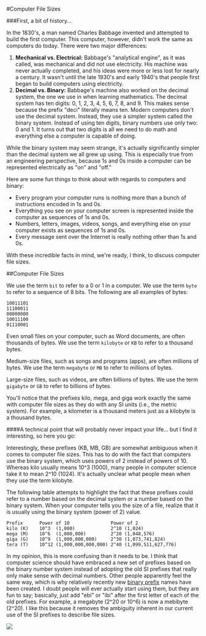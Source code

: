 #Computer File Sizes

###First, a bit of history...

In the 1830's, a man named Charles Babbage invented and attempted to build the first computer. This computer, however, didn't work the same as computers do today. There were two major differences:

1. **Mechanical vs. Electrical:** Babbage's "analytical engine", as it was called, was mechanical and did not use electricity. His machine was never actually completed, and his ideas were more or less lost for nearly a century. It wasn't until the late 1930's and early 1940's that people first began to build computers using electricity.
2. **Decimal vs. Binary:** Babbage's machine also worked on the decimal system, the one we use in when learning mathematics. The decimal system has ten digits: 0, 1, 2, 3, 4, 5, 6, 7, 8, and 9. This makes sense because the prefix "deci" literally means ten. Modern computers don't use the decimal system. Instead, they use a simpler system called the binary system. Instead of using ten digits, binary numbers use only two: 0 and 1. It turns out that two digits is all we need to do math and everything else a computer is capable of doing.

While the binary system may seem strange, it's actually significantly simpler than the decimal system we all grew up using. This is especially true from an engineering perspective, because 1s and 0s inside a computer can be represented electrically as "on" and "off."

Here are some fun things to think about with regards to computers and binary:

* Every program your computer runs is nothing more than a bunch of instructions encoded in 1s and 0s.
* Everything you see on your computer screen is represented inside the computer as sequences of 1s and 0s.
* Numbers, letters, images, videos, songs, and everything else on your computer exists as sequences of 1s and 0s.
* Every message sent over the Internet is really nothing other than 1s and 0s.

With these incredible facts in mind, we're ready, I think, to discuss computer file sizes.

##Computer File Sizes

We use the term `bit` to refer to a 0 or 1 in a computer. We use the term `byte` to refer to a sequence of 8 bits. The following are all examples of bytes:

```
10011101
11100011
00000000
10011100
01110001
```

Even small files on your computer, such as Word documents, are often thousands of bytes. We use the term `kilobyte` or `KB` to refer to a thousand bytes.

Medium-size files, such as songs and programs (apps), are often millions of bytes. We use the term `megabyte` or `MB` to refer to millions of bytes.

Large-size files, such as videos, are often billions of bytes. We use the term `gigabyte` or `GB` to refer to billions of bytes.

You'll notice that the prefixes kilo, mega, and giga work exactly the same with computer file sizes as they do with any SI units (i.e., the metric system). For example, a kilometer is a thousand meters just as a kilobyte is a thousand bytes.


####A technical point that will probably never impact your life... but I find it interesting, so here you go:

Interestingly, these prefixes (KB, MB, GB) are somewhat ambiguous when it comes to computer file sizes. This has to do with the fact that computers use the binary system, which uses powers of 2 instead of powers of 10. Whereas kilo usually means 10^3 (1000), many people in computer science take it to mean 2^10 (1024). It's actually unclear what people mean when they use the term kilobyte.

The following table attempts to highlight the fact that these prefixes could refer to a number based on the decimal system or a number based on the binary system. When your computer tells you the size of a file, realize that it is usually using the binary system (power of 2) value.

```
Prefix      Power of 10               Power of 2
kilo (K)    10^3  (1,000)             2^10 (1,024)
mega (M)    10^6  (1,000,000)         2^20 (1,048,576)
giga (G)    10^9  (1,000,000,000)     2^30 (1,073,741,824)
tera (T)    10^12 (1,000,000,000,000) 2^40 (1,099,511,627,776)
```

In my opinion, this is more confusing than it needs to be. I think that computer science should have embraced a new set of prefixes based on the binary number system instead of adopting the old SI prefixes that really only make sense with decimal numbers. Other people apparently feel the same way, which is why relatively recently new [binary prefix](http://en.wikipedia.org/wiki/Binary_prefix) names have been created. I doubt people will ever actually start using them, but they are fun to say; basically, just add "ebi" or "ibi" after the first letter of each of the old prefixes. For example, a megabyte (2^20 or 10^6) is now a mebibyte (2^20). I like this because it removes the ambiguity inherent in our current use of the SI prefixes to describe file sizes.


![](http://christensenacademy.org/img/signature.png)
